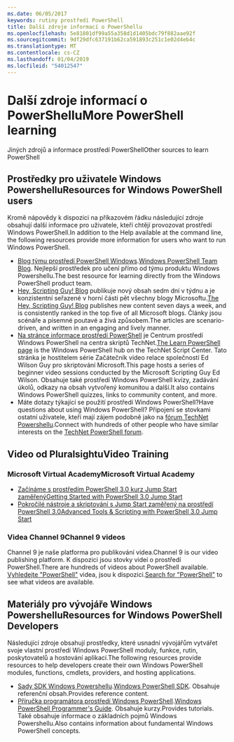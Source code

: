 ```yaml
---
ms.date: 06/05/2017
keywords: rutiny prostředí PowerShell
title: Další zdroje informací o PowerShellu
ms.openlocfilehash: 5e81801df99a55a358d1d1405bdc79f882aae92f
ms.sourcegitcommit: 9df29dfc637191b62ca591893c251c1e02d4eb4c
ms.translationtype: MT
ms.contentlocale: cs-CZ
ms.lasthandoff: 01/04/2019
ms.locfileid: "54012547"
---
```

# <a name="more-powershell-learning"></a><span data-ttu-id="beb30-103">Další zdroje informací o PowerShellu</span><span class="sxs-lookup"><span data-stu-id="beb30-103">More PowerShell learning</span></span>

<span data-ttu-id="beb30-104">Jiných zdrojů a informace prostředí PowerShell</span><span class="sxs-lookup"><span data-stu-id="beb30-104">Other sources to learn PowerShell</span></span>

## <a name="resources-for-windows-powershell-users"></a><span data-ttu-id="beb30-105">Prostředky pro uživatele Windows Powershellu</span><span class="sxs-lookup"><span data-stu-id="beb30-105">Resources for Windows PowerShell users</span></span>

<span data-ttu-id="beb30-106">Kromě nápovědy k dispozici na příkazovém řádku následující zdroje obsahují další informace pro uživatele, kteří chtějí provozovat prostředí Windows PowerShell.</span><span class="sxs-lookup"><span data-stu-id="beb30-106">In addition to the Help available at the command line, the following resources provide more information for users who want to run Windows PowerShell.</span></span>

- <span data-ttu-id="beb30-107">[Blog týmu prostředí PowerShell Windows](https://blogs.msdn.microsoft.com/powershell/).</span><span class="sxs-lookup"><span data-stu-id="beb30-107">[Windows PowerShell Team Blog](https://blogs.msdn.microsoft.com/powershell/).</span></span> <span data-ttu-id="beb30-108">Nejlepší prostředek pro učení přímo od týmu produktu Windows Powershellu.</span><span class="sxs-lookup"><span data-stu-id="beb30-108">The best resource for learning directly from the Windows PowerShell product team.</span></span>
- <span data-ttu-id="beb30-109">[Hey, Scripting Guy! Blog](https://blogs.technet.microsoft.com/heyscriptingguy/) publikuje nový obsah sedm dní v týdnu a je konzistentní seřazené v horní části pět všechny blogy Microsoftu.</span><span class="sxs-lookup"><span data-stu-id="beb30-109">[The Hey, Scripting Guy! Blog](https://blogs.technet.microsoft.com/heyscriptingguy/) publishes new content seven days a week, and is consistently ranked in the top five of all Microsoft blogs.</span></span> <span data-ttu-id="beb30-110">Články jsou scénáře a písemné poutavé a živá způsobem.</span><span class="sxs-lookup"><span data-stu-id="beb30-110">The articles are scenario-driven, and written in an engaging and lively manner.</span></span>
- <span data-ttu-id="beb30-111">[Na stránce informace prostředí PowerShell](https://blogs.technet.microsoft.com/heyscriptingguy/2015/01/04/weekend-scripter-the-best-ways-to-learn-powershell/) je Centrum prostředí Windows PowerShell na centra skriptů TechNet.</span><span class="sxs-lookup"><span data-stu-id="beb30-111">[The Learn PowerShell page](https://blogs.technet.microsoft.com/heyscriptingguy/2015/01/04/weekend-scripter-the-best-ways-to-learn-powershell/) is the Windows PowerShell hub on the TechNet Script Center.</span></span> <span data-ttu-id="beb30-112">Tato stránka je hostitelem série Začátečník video relace společností Ed Wilson Guy pro skriptování Microsoft.</span><span class="sxs-lookup"><span data-stu-id="beb30-112">This page hosts a series of beginner video sessions conducted by the Microsoft Scripting Guy Ed Wilson.</span></span> <span data-ttu-id="beb30-113">Obsahuje také prostředí Windows PowerShell kvízy, zadávání úkolů, odkazy na obsah vytvořený komunitou a další.</span><span class="sxs-lookup"><span data-stu-id="beb30-113">It also contains Windows PowerShell quizzes, links to community content, and more.</span></span>
- <span data-ttu-id="beb30-114">Máte dotazy týkající se použití prostředí Windows PowerShell?</span><span class="sxs-lookup"><span data-stu-id="beb30-114">Have questions about using Windows PowerShell?</span></span> <span data-ttu-id="beb30-115">Připojení se stovkami ostatní uživatele, kteří mají zájem podobně jako na [fórum TechNet Powershellu](https://social.technet.microsoft.com/Forums/home?forum=winserverpowershell).</span><span class="sxs-lookup"><span data-stu-id="beb30-115">Connect with hundreds of other people who have similar interests on the [TechNet PowerShell forum](https://social.technet.microsoft.com/Forums/home?forum=winserverpowershell).</span></span>

## <a name="video-training"></a><span data-ttu-id="beb30-116">Video od Pluralsightu</span><span class="sxs-lookup"><span data-stu-id="beb30-116">Video Training</span></span>

### <a name="microsoft-virtual-academy"></a><span data-ttu-id="beb30-117">Microsoft Virtual Academy</span><span class="sxs-lookup"><span data-stu-id="beb30-117">Microsoft Virtual Academy</span></span>

- [<span data-ttu-id="beb30-118">Začínáme s prostředím PowerShell 3.0 kurz Jump Start zaměřený</span><span class="sxs-lookup"><span data-stu-id="beb30-118">Getting Started with PowerShell 3.0 Jump Start</span></span>](https://mva.microsoft.com/en-US/training-courses/getting-started-with-powershell-30-jump-start-8276)
- [<span data-ttu-id="beb30-119">Pokročilé nástroje a skriptování s Jump Start zaměřený na prostředí PowerShell 3.0</span><span class="sxs-lookup"><span data-stu-id="beb30-119">Advanced Tools & Scripting with PowerShell 3.0 Jump Start</span></span>](https://mva.microsoft.com/en-US/training-courses/advanced-tools-scripting-with-powershell-30-jump-start-8277)

### <a name="channel-9-videos"></a><span data-ttu-id="beb30-120">Videa Channel 9</span><span class="sxs-lookup"><span data-stu-id="beb30-120">Channel 9 videos</span></span>

<span data-ttu-id="beb30-121">Channel 9 je naše platforma pro publikování videa.</span><span class="sxs-lookup"><span data-stu-id="beb30-121">Channel 9 is our video publishing platform.</span></span> <span data-ttu-id="beb30-122">K dispozici jsou stovky videí o prostředí PowerShell.</span><span class="sxs-lookup"><span data-stu-id="beb30-122">There are hundreds of videos about PowerShell available.</span></span> <span data-ttu-id="beb30-123">[Vyhledejte "PowerShell"](https://channel9.msdn.com/Search?term=PowerShell&sortBy=top-rated) videa, jsou k dispozici.</span><span class="sxs-lookup"><span data-stu-id="beb30-123">[Search for "PowerShell"](https://channel9.msdn.com/Search?term=PowerShell&sortBy=top-rated) to see what videos are available.</span></span>

## <a name="resources-for-windows-powershell-developers"></a><span data-ttu-id="beb30-124">Materiály pro vývojáře Windows Powershellu</span><span class="sxs-lookup"><span data-stu-id="beb30-124">Resources for Windows PowerShell Developers</span></span>

<span data-ttu-id="beb30-125">Následující zdroje obsahují prostředky, které usnadní vývojářům vytvářet svoje vlastní prostředí Windows PowerShell moduly, funkce, rutin, poskytovatelů a hostování aplikací.</span><span class="sxs-lookup"><span data-stu-id="beb30-125">The following resources provide resources to help developers create their own Windows PowerShell modules, functions, cmdlets, providers, and hosting applications.</span></span>

- <span data-ttu-id="beb30-126">[Sady SDK Windows Powershellu](https://go.microsoft.com/fwlink/p/?LinkID=89595).</span><span class="sxs-lookup"><span data-stu-id="beb30-126">[Windows PowerShell SDK](https://go.microsoft.com/fwlink/p/?LinkID=89595).</span></span> <span data-ttu-id="beb30-127">Obsahuje referenční obsah.</span><span class="sxs-lookup"><span data-stu-id="beb30-127">Provides reference content.</span></span>
- <span data-ttu-id="beb30-128">[Příručka programátora prostředí Windows PowerShell](https://go.microsoft.com/fwlink/p/?LinkID=89596).</span><span class="sxs-lookup"><span data-stu-id="beb30-128">[Windows PowerShell Programmer's Guide](https://go.microsoft.com/fwlink/p/?LinkID=89596).</span></span> <span data-ttu-id="beb30-129">Obsahuje kurzy.</span><span class="sxs-lookup"><span data-stu-id="beb30-129">Provides tutorials.</span></span> <span data-ttu-id="beb30-130">Také obsahuje informace o základních pojmů Windows Powershellu.</span><span class="sxs-lookup"><span data-stu-id="beb30-130">Also contains information about fundamental Windows PowerShell concepts.</span></span>
